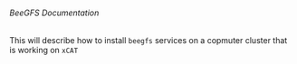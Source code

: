 <h6> BeeGFS Documentation </h6>

<p> This will describe how to install <code>beegfs</code> services on
a copmuter cluster that is working on <code>xCAT</code></p>
